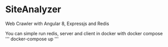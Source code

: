 # SiteAnalyzer
Web Crawler with Angular 8, Expressjs and Redis

You can simple run redis, server and client in docker with docker compose
'''
docker-compose up
'''
